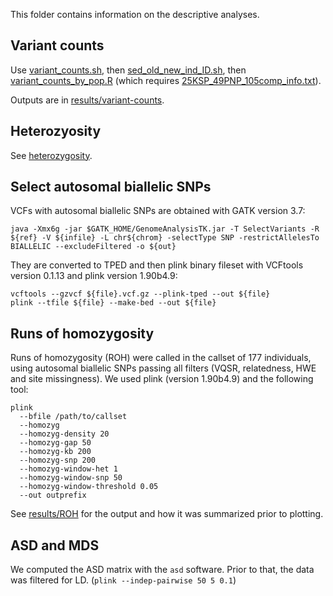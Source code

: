 This folder contains information on the descriptive analyses.

## Variant counts

Use [variant_counts.sh](variant_counts.sh), then [sed_old_new_ind_ID.sh](sed_old_new_ind_ID.sh), then [variant_counts_by_pop.R](variant_counts_by_pop.R) (which requires [25KSP_49PNP_105comp_info.txt](25KSP_49PNP_105comp_info.txt)).

Outputs are in [results/variant-counts](../results/variant-counts).

## Heterozyosity

See [heterozygosity](heterozygosity).

## Select autosomal biallelic SNPs

VCFs with autosomal biallelic SNPs are obtained with GATK version 3.7:

```
java -Xmx6g -jar $GATK_HOME/GenomeAnalysisTK.jar -T SelectVariants -R ${ref} -V ${infile} -L chr${chrom} -selectType SNP -restrictAllelesTo BIALLELIC --excludeFiltered -o ${out}
```
They are converted to TPED and then plink binary fileset with VCFtools version 0.1.13 and plink version 1.90b4.9:
```
vcftools --gzvcf ${file}.vcf.gz --plink-tped --out ${file}
plink --tfile ${file} --make-bed --out ${file}
```

## Runs of homozygosity

Runs of homozygosity (ROH) were called in the callset of 177 individuals, using autosomal biallelic SNPs passing all filters (VQSR, relatedness, HWE and site missingness). We used plink (version 1.90b4.9) and the following tool:

```
plink
  --bfile /path/to/callset
  --homozyg
  --homozyg-density 20
  --homozyg-gap 50
  --homozyg-kb 200
  --homozyg-snp 200
  --homozyg-window-het 1
  --homozyg-window-snp 50
  --homozyg-window-threshold 0.05
  --out outprefix
```
See [results/ROH](../results/ROH) for the output and how it was summarized prior to plotting.

## ASD and MDS

We computed the ASD matrix with the `asd` software. Prior to that, the data was filtered for LD. (`plink --indep-pairwise 50 5 0.1`)
